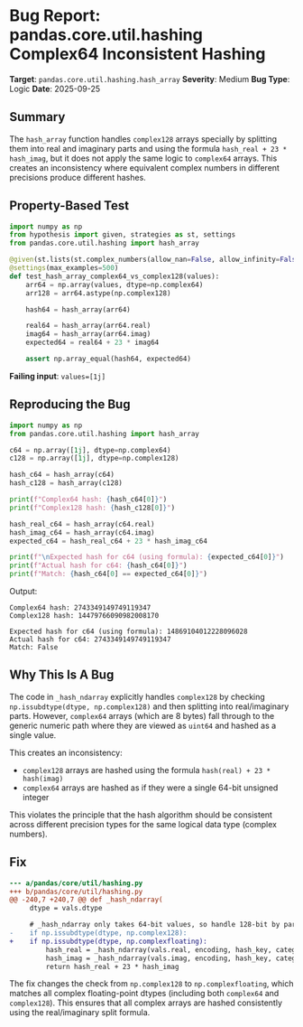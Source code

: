 # Bug Report: pandas.core.util.hashing Complex64 Inconsistent Hashing

**Target**: `pandas.core.util.hashing.hash_array`
**Severity**: Medium
**Bug Type**: Logic
**Date**: 2025-09-25

## Summary

The `hash_array` function handles `complex128` arrays specially by splitting them into real and imaginary parts and using the formula `hash_real + 23 * hash_imag`, but it does not apply the same logic to `complex64` arrays. This creates an inconsistency where equivalent complex numbers in different precisions produce different hashes.

## Property-Based Test

```python
import numpy as np
from hypothesis import given, strategies as st, settings
from pandas.core.util.hashing import hash_array

@given(st.lists(st.complex_numbers(allow_nan=False, allow_infinity=False, min_magnitude=1e-10, max_magnitude=1e10), min_size=1))
@settings(max_examples=500)
def test_hash_array_complex64_vs_complex128(values):
    arr64 = np.array(values, dtype=np.complex64)
    arr128 = arr64.astype(np.complex128)

    hash64 = hash_array(arr64)

    real64 = hash_array(arr64.real)
    imag64 = hash_array(arr64.imag)
    expected64 = real64 + 23 * imag64

    assert np.array_equal(hash64, expected64)
```

**Failing input**: `values=[1j]`

## Reproducing the Bug

```python
import numpy as np
from pandas.core.util.hashing import hash_array

c64 = np.array([1j], dtype=np.complex64)
c128 = np.array([1j], dtype=np.complex128)

hash_c64 = hash_array(c64)
hash_c128 = hash_array(c128)

print(f"Complex64 hash: {hash_c64[0]}")
print(f"Complex128 hash: {hash_c128[0]}")

hash_real_c64 = hash_array(c64.real)
hash_imag_c64 = hash_array(c64.imag)
expected_c64 = hash_real_c64 + 23 * hash_imag_c64

print(f"\nExpected hash for c64 (using formula): {expected_c64[0]}")
print(f"Actual hash for c64: {hash_c64[0]}")
print(f"Match: {hash_c64[0] == expected_c64[0]}")
```

Output:
```
Complex64 hash: 2743349149749119347
Complex128 hash: 14479766090982008170

Expected hash for c64 (using formula): 14869104012228096028
Actual hash for c64: 2743349149749119347
Match: False
```

## Why This Is A Bug

The code in `_hash_ndarray` explicitly handles `complex128` by checking `np.issubdtype(dtype, np.complex128)` and then splitting into real/imaginary parts. However, `complex64` arrays (which are 8 bytes) fall through to the generic numeric path where they are viewed as `uint64` and hashed as a single value.

This creates an inconsistency:
- `complex128` arrays are hashed using the formula `hash(real) + 23 * hash(imag)`
- `complex64` arrays are hashed as if they were a single 64-bit unsigned integer

This violates the principle that the hash algorithm should be consistent across different precision types for the same logical data type (complex numbers).

## Fix

```diff
--- a/pandas/core/util/hashing.py
+++ b/pandas/core/util/hashing.py
@@ -240,7 +240,7 @@ def _hash_ndarray(
     dtype = vals.dtype

     # _hash_ndarray only takes 64-bit values, so handle 128-bit by parts
-    if np.issubdtype(dtype, np.complex128):
+    if np.issubdtype(dtype, np.complexfloating):
         hash_real = _hash_ndarray(vals.real, encoding, hash_key, categorize)
         hash_imag = _hash_ndarray(vals.imag, encoding, hash_key, categorize)
         return hash_real + 23 * hash_imag
```

The fix changes the check from `np.complex128` to `np.complexfloating`, which matches all complex floating-point dtypes (including both `complex64` and `complex128`). This ensures that all complex arrays are hashed consistently using the real/imaginary split formula.
